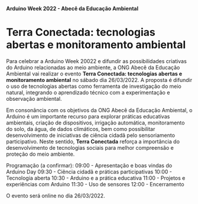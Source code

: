 **Arduino Week 2022 - Abecê da Educação Ambiental**
# Terra Conectada: tecnologias abertas e monitoramento ambiental


Para celebrar a Arduino Week 20022 e difundir as possibilidades criativas do Arduino relacionadas ao meio ambiente, a ONG Abecê da Educação Ambiental vai realizar o evento **Terra Conectada: tecnologias abertas e monitoramento ambiental** no sábado dia 26/03/2022. A proposta é difundir o uso de tecnologias abertas como ferramenta de investigação do meio natural, integrando o aprendizado técnico com a experimentação e observação ambiental. 

Em consonância com os objetivos da ONG Abecê da Educação Ambiental, o Arduino é um importante recurso para explorar práticas educativas ambientais, criação de dispositivos, irrigação automática, monitoramento do solo, da água, de dados climáticos, bem como possibilitar desenvolvimento de iniciativas de ciência cidadã pelo sensoriamento participativo. Neste sentido, **Terra Conectada** reforça a importância do desenvolvimento de tecnologias sociais para melhor compreensão e proteção do meio ambiente. 

Programação (a confirmar):
09:00 - Apresentação e boas vindas do Arduino Day
09:30 - Ciência cidadã e práticas participativas
10:00 - Tecnologia aberta
10:30 - Arduino e a prática educativa
11:00 - Projetos e experiências com Arduino
11:30 - Uso de sensores
12:00 - Encerramento

O evento será online no dia 26/03/2022.
